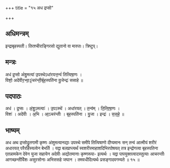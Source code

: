 +++
title = "१५ अध द्रप्सो"

+++
## अधिमन्त्रम्
इन्द्राबृहस्पती। तिरश्चीराङ्गिरसो द्युतानो वा मारुतः। त्रिष्टुप्।

## मन्त्रः
अध॑ द्र॒प्सो अं॑शु॒मत्या॑ उ॒पस्थेऽधा॑रयत्त॒न्वं॑ तित्विषा॒णः ।  
विशो॒ अदे॑वीर॒भ्या॒३॒॑चर॑न्ती॒र्बृह॒स्पति॑ना यु॒जेन्द्रः॑ ससाहे ॥

## पदपाठः
अध॑ । द्र॒प्सः । अं॒शु॒ऽमत्याः॑ । उ॒पऽस्थे॑ । अधा॑रयत् । त॒न्व॑म् । ति॒त्वि॒षा॒णः ।  
विशः॑ । अदे॑वीः । अ॒भि । आ॒ऽचर॑न्तीः । बृह॒स्पति॑ना । यु॒जा । इन्द्रः॑ । स॒स॒हे॒ ॥

## भाष्यम्
अध अथ द्रप्सोद्रुतगामी कृष्णः अंशुमत्यानद्याः उपस्थे समीपे तित्विषाणो दीप्यमानः सन् तन्वं आत्मीयं शरीरं अधारयत् परैरहिंस्यत्वेन बेभर्ति । यद्वा बलप्राप्त्यर्थं स्वशरीरमाहाशदिभिरपोषयत् तत्र इन्द्रोगत्वा बृहस्पतिना एतन्नामकेन देवेन युजा सहायेन अदेवीः अद्योतमानाः कृष्णरूपा- इत्यर्थः । यद्वा पापयुक्तत्वादस्तुत्याः आचरन्तीः आगच्छन्तीर्विशः असुरसोनाः अभिससहे जघान । तमवधीदित्यर्थः प्रसङ्गादवगम्यते ॥ १५ ॥